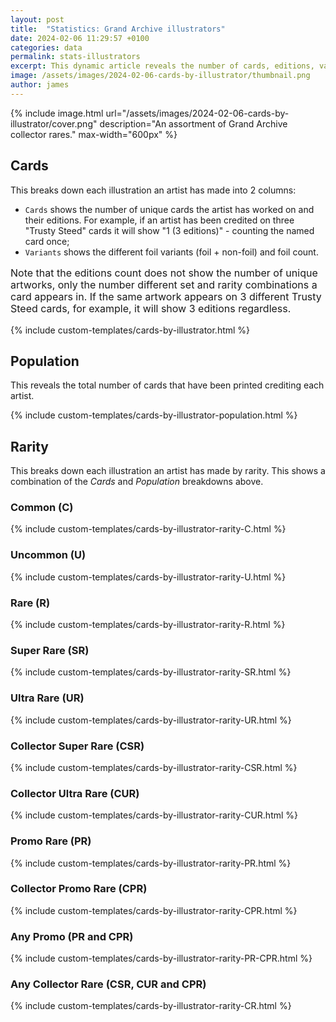 ```yaml
---
layout: post
title:  "Statistics: Grand Archive illustrators"
date: 2024-02-06 11:29:57 +0100
categories: data
permalink: stats-illustrators
excerpt: This dynamic article reveals the number of cards, editions, variants, populations and rarities each illustrator has been credited for.
image: /assets/images/2024-02-06-cards-by-illustrator/thumbnail.png
author: james
---
```

{% include image.html url="/assets/images/2024-02-06-cards-by-illustrator/cover.png" description="An assortment of Grand Archive collector rares." max-width="600px" %}

## Cards

This breaks down each illustration an artist has made into 2 columns:

- `Cards` shows the number of unique cards the artist has worked on and their editions. For example, if an artist has been credited on three "Trusty Steed" cards it will show "1 (3 editions)" - counting the named card once;
- `Variants` shows the different foil variants (foil + non-foil) and foil count.

<p style="font-size: 16px; line-height: 19px;">Note that the editions count does not show the number of unique artworks, only the number different set and rarity combinations a card appears in. If the same artwork appears on 3 different Trusty Steed cards, for example, it will show 3 editions regardless.</p>

{% include custom-templates/cards-by-illustrator.html %}

## Population

This reveals the total number of cards that have been printed crediting each artist.

{% include custom-templates/cards-by-illustrator-population.html %}

## Rarity

This breaks down each illustration an artist has made by rarity. This shows a combination of the _Cards_ and _Population_ breakdowns above.

### Common (C)

{% include custom-templates/cards-by-illustrator-rarity-C.html %}

### Uncommon (U)

{% include custom-templates/cards-by-illustrator-rarity-U.html %}

### Rare (R)

{% include custom-templates/cards-by-illustrator-rarity-R.html %}

### Super Rare (SR)

{% include custom-templates/cards-by-illustrator-rarity-SR.html %}

### Ultra Rare (UR)

{% include custom-templates/cards-by-illustrator-rarity-UR.html %}

### Collector Super Rare (CSR)

{% include custom-templates/cards-by-illustrator-rarity-CSR.html %}

### Collector Ultra Rare (CUR)

{% include custom-templates/cards-by-illustrator-rarity-CUR.html %}

### Promo Rare (PR)

{% include custom-templates/cards-by-illustrator-rarity-PR.html %}

### Collector Promo Rare (CPR)

{% include custom-templates/cards-by-illustrator-rarity-CPR.html %}

### Any Promo (PR and CPR)

{% include custom-templates/cards-by-illustrator-rarity-PR-CPR.html %}

### Any Collector Rare (CSR, CUR and CPR)

{% include custom-templates/cards-by-illustrator-rarity-CR.html %}